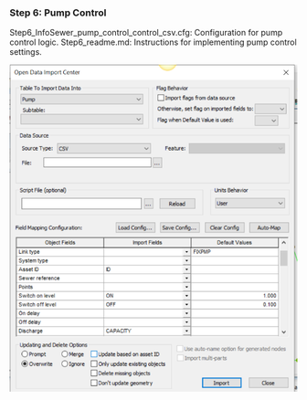 ### Step 6: Pump Control
Step6_InfoSewer_pump_control_control_csv.cfg: Configuration for pump control logic.
Step6_readme.md: Instructions for implementing pump control settings.

![Alt text](./media/image-15.png)
